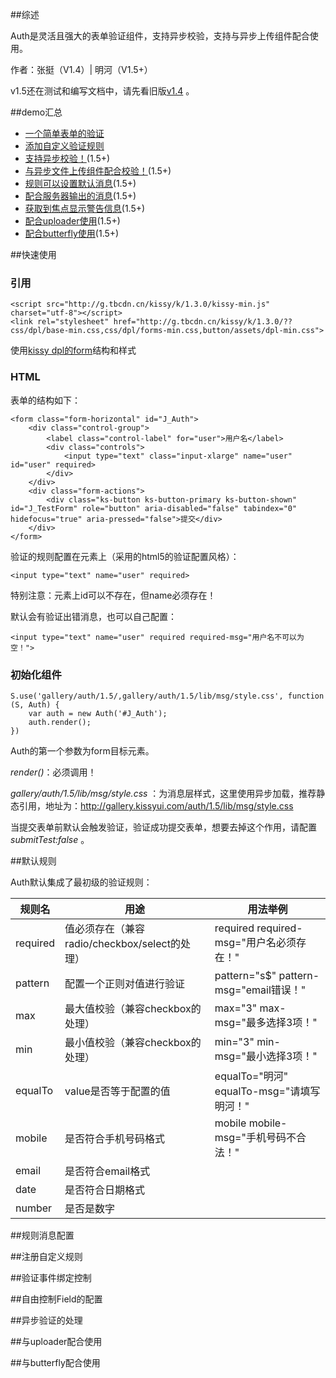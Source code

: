 ##综述

Auth是灵活且强大的表单验证组件，支持异步校验，支持与异步上传组件配合使用。

作者：张挺（V1.4）| 明河（V1.5+）

v1.5还在测试和编写文档中，请先看旧版[v1.4](http://gallery.kissyui.com/auth/1.4/guide/index.html) 。

##demo汇总

<ul>
    <li><a href="http://gallery.kissyui.com/auth/1.5/demo/simple_form.html">一个简单表单的验证</a></li>
    <li><a href="http://gallery.kissyui.com/auth/1.5/demo/add_custom_rule.html">添加自定义验证规则</a></li>
    <li><a href="http://gallery.kissyui.com/auth/1.5/demo/asyn_test.html">支持异步校验！</a>(1.5+)</li>
    <li><a href="http://gallery.kissyui.com/auth/1.5/demo/uploader.html">与异步文件上传组件配合校验！</a>(1.5+)</li>
    <li><a href="http://gallery.kissyui.com/auth/1.5/demo/rule_msg.html">规则可以设置默认消息</a>(1.5+)</li>
    <li><a href="http://gallery.kissyui.com/auth/1.5/demo/server_msg.html">配合服务器输出的消息</a>(1.5+)</li>
    <li><a href="http://gallery.kissyui.com/auth/1.5/demo/rule_msg.html">获取到焦点显示警告信息</a>(1.5+)</li>
    <li><a href="http://gallery.kissyui.com/auth/1.5/demo/rule_msg.html">配合uploader使用</a>(1.5+)</li>
    <li><a href="http://gallery.kissyui.com/auth/1.5/demo/rule_msg.html">配合butterfly使用</a>(1.5+)</li>
</ul>

##快速使用

### 引用
    <script src="http://g.tbcdn.cn/kissy/k/1.3.0/kissy-min.js" charset="utf-8"></script>
    <link rel="stylesheet" href="http://g.tbcdn.cn/kissy/k/1.3.0/??css/dpl/base-min.css,css/dpl/forms-min.css,button/assets/dpl-min.css">

使用[kissy dpl的form](http://docs.kissyui.com/1.3/dpl/simpleui/forms.html)结构和样式

### HTML

表单的结构如下：

    <form class="form-horizontal" id="J_Auth">
        <div class="control-group">
            <label class="control-label" for="user">用户名</label>
            <div class="controls">
                <input type="text" class="input-xlarge" name="user" id="user" required>
            </div>
        </div>
        <div class="form-actions">
            <div class="ks-button ks-button-primary ks-button-shown" id="J_TestForm" role="button" aria-disabled="false" tabindex="0" hidefocus="true" aria-pressed="false">提交</div>
        </div>
    </form>

验证的规则配置在元素上（采用的html5的验证配置风格）：

    <input type="text" name="user" required>

特别注意：元素上id可以不存在，但name必须存在！

默认会有验证出错消息，也可以自己配置：

    <input type="text" name="user" required required-msg="用户名不可以为空！">


### 初始化组件

    S.use('gallery/auth/1.5/,gallery/auth/1.5/lib/msg/style.css', function (S, Auth) {
        var auth = new Auth('#J_Auth');
        auth.render();
    })

Auth的第一个参数为form目标元素。

*render()*：必须调用！

*gallery/auth/1.5/lib/msg/style.css* ：为消息层样式，这里使用异步加载，推荐静态引用，地址为：http://gallery.kissyui.com/auth/1.5/lib/msg/style.css

当提交表单前默认会触发验证，验证成功提交表单，想要去掉这个作用，请配置*submitTest:false* 。

##默认规则

Auth默认集成了最初级的验证规则：

规则名 | 用途|用法举例
------------ | -------------| -------------
required | 值必须存在（兼容radio/checkbox/select的处理）| required required-msg="用户名必须存在！"
pattern | 配置一个正则对值进行验证| pattern="s$" pattern-msg="email错误！"
max | 最大值校验（兼容checkbox的处理）| max="3" max-msg="最多选择3项！"
min | 最小值校验（兼容checkbox的处理）| min="3" min-msg="最小选择3项！"
equalTo | value是否等于配置的值 | equalTo="明河" equalTo-msg="请填写明河！"
mobile | 是否符合手机号码格式 | mobile mobile-msg="手机号码不合法！"
email | 是否符合email格式  |
date | 是否符合日期格式 |
number | 是否是数字  |



##规则消息配置

##注册自定义规则

##验证事件绑定控制

##自由控制Field的配置

##异步验证的处理

##与uploader配合使用

##与butterfly配合使用







